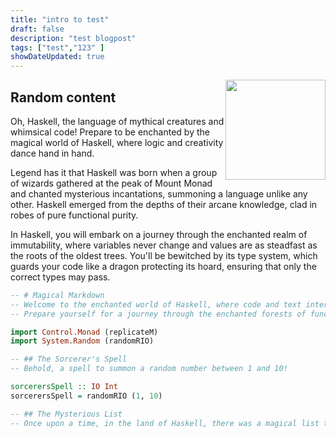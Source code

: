 ```yaml
---
title: "intro to test"
draft: false
description: "test blogpost"
tags: ["test","123" ]
showDateUpdated: true
---
```

<img style="float: right; height:10rem" src="https://upload.wikimedia.org/wikipedia/commons/thumb/1/1c/Haskell-Logo.svg/2560px-Haskell-Logo.svg.png">

## Random content
Oh, Haskell, the language of mythical creatures and whimsical code! Prepare to be enchanted by the magical world of Haskell, where logic and creativity dance hand in hand.

Legend has it that Haskell was born when a group of wizards gathered at the peak of Mount Monad and chanted mysterious incantations, summoning a language unlike any other. Haskell emerged from the depths of their arcane knowledge, clad in robes of pure functional purity.

In Haskell, you will embark on a journey through the enchanted realm of immutability, where variables never change and values are as steadfast as the roots of the oldest trees. You'll be bewitched by its type system, which guards your code like a dragon protecting its hoard, ensuring that only the correct types may pass.

```haskell
-- # Magical Markdown
-- Welcome to the enchanted world of Haskell, where code and text intertwine like fairy tales.
-- Prepare yourself for a journey through the enchanted forests of functional programming!

import Control.Monad (replicateM)
import System.Random (randomRIO)

-- ## The Sorcerer's Spell
-- Behold, a spell to summon a random number between 1 and 10!

sorcerersSpell :: IO Int
sorcerersSpell = randomRIO (1, 10)

-- ## The Mysterious List
-- Once upon a time, in the land of Haskell, there was a magical list that could generate itself.
```
